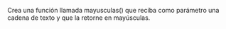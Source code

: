 Crea una función llamada mayusculas() que reciba como parámetro una cadena de texto y que la retorne en mayúsculas.
